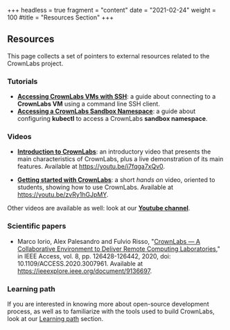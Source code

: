 +++
headless = true
fragment = "content"
date = "2021-02-24"
weight = 100
#title = "Resources Section"
+++


## Resources

This page collects a set of pointers to external resources related to the CrownLabs project.

### Tutorials

* [**Accessing CrownLabs VMs with SSH**](./crownlabs_ssh): a guide about connecting to a **CrownLabs VM** using a command line SSH client.
* [**Accessing a CrownLabs Sandbox Namespace**](./sandbox): a guide about configuring **kubectl** to access a CrownLabs **sandbox namespace**.

### Videos

* [**Introduction to CrownLabs**](https://youtu.be/i7fqga7xQv0): an introductory video that presents the main characteristics of CrownLabs, plus a live demonstration of its main features. Available at https://youtu.be/i7fqga7xQv0.

* [**Getting started with CrownLabs**](https://youtu.be/zvRy1hGJpMY): a short _hands on_ video, oriented to students, showing how to use CrownLabs. Available at https://youtu.be/zvRy1hGJpMY.

Other videos are available as well: look at our [**Youtube channel**](https://www.youtube.com/playlist?list=PLTAfidx4guQIIPZVaEn8H_hfSTFJ5VQDu).

### Scientific papers

* Marco Iorio, Alex Palesandro and Fulvio Risso, "[CrownLabs — A Collaborative Environment to Deliver Remote Computing Laboratories](https://ieeexplore.ieee.org/document/9136697)," in IEEE Access, vol. 8, pp. 126428-126442, 2020, doi: 10.1109/ACCESS.2020.3007961. Available at https://ieeexplore.ieee.org/document/9136697.

### Learning path

If you are interested in knowing more about open-source development process, as well as to familiarize with the tools used to build CrownLabs, look at our [Learning path](/learning) section.
